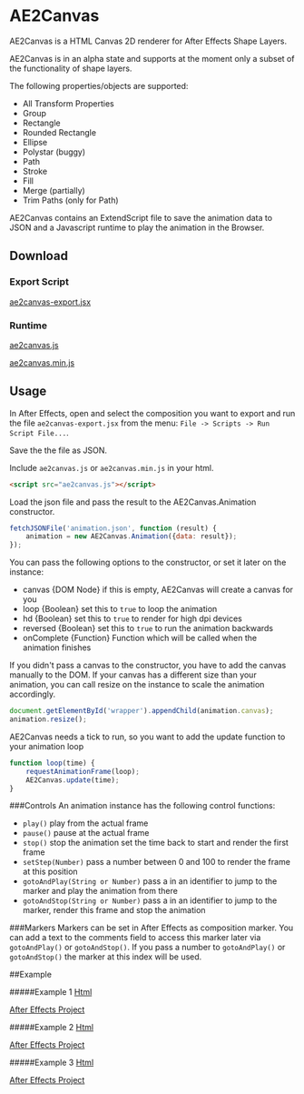 AE2Canvas
=========

AE2Canvas is a HTML Canvas 2D renderer for After Effects Shape Layers.

AE2Canvas is in an alpha state and supports at the moment only a subset of the functionality of shape layers.

The following properties/objects are supported:
* All Transform Properties
* Group
* Rectangle
* Rounded Rectangle
* Ellipse
* Polystar (buggy)
* Path
* Stroke
* Fill
* Merge (partially)
* Trim Paths (only for Path)

AE2Canvas contains an ExtendScript file to save the animation data to JSON and a Javascript runtime to play the animation in the Browser.

## Download
### Export Script
[ae2canvas-export.jsx](https://raw.githubusercontent.com/futurecom/ae2canvas/master/build/ae2canvas-export.jsx)
### Runtime
[ae2canvas.js](https://raw.githubusercontent.com/futurecom/ae2canvas/master/build/ae2canvas.js)

[ae2canvas.min.js](https://raw.githubusercontent.com/futurecom/ae2canvas/master/build/ae2canvas.min.js)
## Usage
In After Effects, open and select the composition you want to export and run the file `ae2canvas-export.jsx` from the menu: `File -> Scripts -> Run Script File...`.

Save the the file as JSON.

Include `ae2canvas.js` or `ae2canvas.min.js` in your html.
```html
<script src="ae2canvas.js"></script>
```
Load the json file and pass the result to the AE2Canvas.Animation constructor.
```javascript
fetchJSONFile('animation.json', function (result) {
    animation = new AE2Canvas.Animation({data: result});
});
```
You can pass the following options to the constructor, or set it later on the instance:
* canvas {DOM Node} if this is empty, AE2Canvas will create a canvas for you
* loop {Boolean} set this to `true` to loop the animation
* hd {Boolean} set this to `true` to render for high dpi devices
* reversed {Boolean} set this to `true` to run the animation backwards
* onComplete {Function} Function which will be called when the animation finishes

If you didn't pass a canvas to the constructor, you have to add the canvas manually to the DOM.
If your canvas has a different size than your animation, you can call resize on the instance to scale the animation accordingly.
```javascript
document.getElementById('wrapper').appendChild(animation.canvas);
animation.resize();
```
AE2Canvas needs a tick to run, so you want to add the update function to your animation loop
```javascript
function loop(time) {
    requestAnimationFrame(loop);
    AE2Canvas.update(time);
}
```

###Controls
An animation instance has the following control functions:
* `play()` play from the actual frame
* `pause()` pause at the actual frame
* `stop()` stop the animation set the time back to start and render the first frame
* `setStep(Number)` pass a number between 0 and 100 to render the frame at this position
* `gotoAndPlay(String or Number)` pass a in an identifier to jump to the marker and play the animation from there
* `gotoAndStop(String or Number)` pass a in an identifier to jump to the marker, render this frame and stop the animation

###Markers
Markers can be set in After Effects as composition marker. You can add a text to the comments field to access this marker later via `gotoAndPlay()` or `gotoAndStop()`.
If you pass a number to `gotoAndPlay()` or `gotoAndStop()` the marker at this index will be used.

##Example

#####Example 1
[Html](http://futurecom.github.io/ae2canvas/example1.html)

[After Effects Project](https://github.com/futurecom/ae2canvas/raw/master/examples/ae/example1.aep)

#####Example 2
[Html](http://futurecom.github.io/ae2canvas/example2.html)

[After Effects Project](https://github.com/futurecom/ae2canvas/raw/master/examples/ae/example2.aep)

#####Example 3
[Html](http://futurecom.github.io/ae2canvas/example3.html)

[After Effects Project](https://github.com/futurecom/ae2canvas/raw/master/examples/ae/example3.aep)
